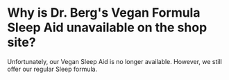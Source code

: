 # Why is Dr. Berg's Vegan Formula Sleep Aid unavailable on the shop site?

Unfortunately, our Vegan Sleep Aid is no longer available. However, we still offer our regular Sleep formula.